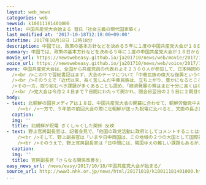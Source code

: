 ```yaml
---
layout: web_news
categories: web
newsid: k10011181401000
title: 中国共産党大会始まる 習氏「社会主義の現代国家築く」
last_modified_at: '2017-10-18T12:18:00+09:00'
datetime: 2017年10月18日 12時18分
description: 中国では、政策の基本方針などを決める５年に１度の中国共産党大会が１８日から始まり、習近平国家主席は、党のトップの総書記として政治報告を行い、この５年間の成果について「多くの難題を解決し、歴史的変革を推進した」と総括したうえで、今後３０年の努力で中国建国１００年までに社会主義の現代国家を築くと強調しました。
summary: 中国では、政策の基本方針などを決める５年に１度の中国共産党大会が１８日から始まり、習近平国家主席は、党のトップの総書記として政治報告を行い、この５年間の成果について「多くの難題を解決し、歴史的変革を推進した」と総括したうえで、今後３０年の努力で中国建国１００年までに社会主義の現代国家を築くと強調しました。
movie_url: https://newswebeasy.github.io/ja201710/news/web/movie/2017/10/18/k10011181401000.mp4
voice_url: https://newswebeasy.github.io/ja201710/news/web/voice/2017/10/18/k10011181401000.mp3
more: 中国共産党大会は、全国から共産党員の代表およそ２３００人が参加して、日本時間の１８日午前１０時から北京の人民大会堂で始まり、習近平国家主席が党のトップの総書記として胡錦涛前総書記、江沢民元総書記も見守る中、政治報告を読み上げました。<br
  /><br />この中で習総書記はまず、大会のテーマについて「中華民族の偉大な復興という中国の夢の実現のため、たゆまず奮闘する」などと位置づけました。そして、過去５年間について汚職の摘発や貧困対策など幅広い領域における成果を強調し、「長期にわたって解決したくてもできなかった多くの難題を解決し、歴史的変革を推進した」とみずから評価しました。<br
  /><br />そのうえで「近代以来、長く苦しんだ中華民族は、立ち上がり、豊かになるところから強くなるという偉大な飛躍を迎えた」と述べました。<br /><br
  />その一方、取り組むべき課題が多くあることも認め、「経済発展の質はまだ十分に高くはなく、イノベーションの能力もまだ強くはない。実体経済の水準はさらに引き上げる必要がある」としたうえで、今後３０年の努力で中国建国１００年までに社会主義の現代国家を築くと強調しました。<br
  /><br />党大会は今月２４日まで７日間にわたって開かれ、閉会日翌日の２５日に２期目を迎える新しい習近平指導部が発足する見通しです。
body:
- text: 北朝鮮の国営メディアは１８日、中国共産党大会の開幕に合わせて、朝鮮労働党中央委員会の名義で祝電が送られたことを伝えました。<br />祝電では「中国共産党大会を熱烈に祝賀し、すべての党員と中国人民に温かいあいさつを送る。今回の大会が円満な成果を収めることを心から祈る」としています。<br
    /><br />一方で、５年前の前回大会の際に北朝鮮が送った祝電に比べると、文面の長さは３分の１程度で、「兄弟的中国人民」とか「伝統的な中朝親善」といった文言も含まれておらず、北朝鮮による核・ミサイル開発を巡ってぎくしゃくしている両国の関係を反映したものと見られます。
  caption:
  img: ''
  title: 北朝鮮が祝電 ぎくしゃくした関係 反映
- text: 野上官房副長官は、記者会見で、「他国の政党活動に政府としてコメントすることは控えるが、わが国としても党大会の動きを注視している」と述べました。<br
    /><br />そして、野上副長官は「いまや日中両国は、この地域の２つの大国として国際社会の平和と繁栄に大きな責任を共有しており、安定的な協力関係を築いていく必要がある。特に北朝鮮への対処については、北朝鮮の貿易の９割を占める中国と密接に連携していかなければならない」と述べました。<br
    /><br />そのうえで、野上官房副長官は「日中間には、隣国ゆえの難しい課題もあるが、引き続き戦略的互恵関係の考え方のもと、懸案を適切に処理しながら、あらゆる分野での協力や国民交流を推し進めて、大局的な判断からさらなる関係改善に努めていきたい」と述べました。
  caption:
  img: ''
  title: 官房副長官「さらなる関係改善を」
easy_news_url: /news/easy/2017/10/18/中国共産党大会が始まる/
source_url: http://www3.nhk.or.jp/news/html/20171018/k10011181401000.html
...
```

